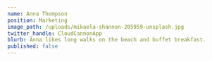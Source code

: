 ```yaml
---
name: Anna Thompson
position: Marketing
image_path: /uploads/mikaela-shannon-205959-unsplash.jpg
twitter_handle: CloudCannonApp
blurb: Anna likes long walks on the beach and buffet breakfast.
published: false
---
```


